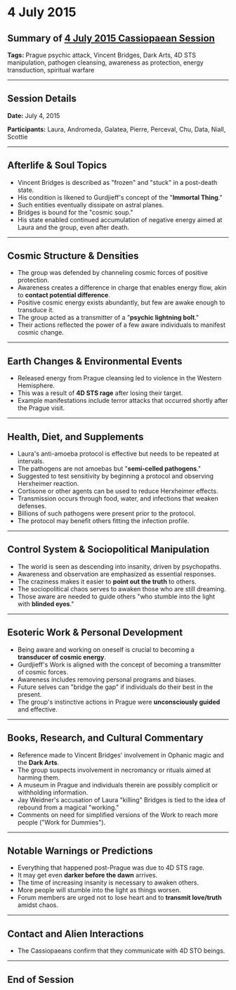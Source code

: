 # 4 July 2015

## Summary of [4 July 2015 Cassiopaean Session](https://cassiopaea.org/forum/threads/session-4-july-2015.38945/#post-587586)

**Tags:** Prague psychic attack, Vincent Bridges, Dark Arts, 4D STS manipulation, pathogen cleansing, awareness as protection, energy transduction, spiritual warfare

---

## Session Details

**Date:** July 4, 2015

**Participants:** Laura, Andromeda, Galatea, Pierre, Perceval, Chu, Data, Niall, Scottie

---

## Afterlife & Soul Topics

- Vincent Bridges is described as "frozen" and "stuck" in a post-death state.
- His condition is likened to Gurdjieff's concept of the "**Immortal Thing**."
- Such entities eventually dissipate on astral planes.
- Bridges is bound for the "cosmic soup."
- His state enabled continued accumulation of negative energy aimed at Laura and the group, even after death.

---

## Cosmic Structure & Densities

- The group was defended by channeling cosmic forces of positive protection.
- Awareness creates a difference in charge that enables energy flow, akin to **contact potential difference**.
- Positive cosmic energy exists abundantly, but few are awake enough to transduce it.
- The group acted as a transmitter of a "**psychic lightning bolt**."
- Their actions reflected the power of a few aware individuals to manifest cosmic change.

---

## Earth Changes & Environmental Events

- Released energy from Prague cleansing led to violence in the Western Hemisphere.
- This was a result of **4D STS rage** after losing their target.
- Example manifestations include terror attacks that occurred shortly after the Prague visit.

---

## Health, Diet, and Supplements

- Laura's anti-amoeba protocol is effective but needs to be repeated at intervals.
- The pathogens are not amoebas but "**semi-celled pathogens**."
- Suggested to test sensitivity by beginning a protocol and observing Herxheimer reaction.
- Cortisone or other agents can be used to reduce Herxheimer effects.
- Transmission occurs through food, water, and infections that weaken defenses.
- Billions of such pathogens were present prior to the protocol.
- The protocol may benefit others fitting the infection profile.

---

## Control System & Sociopolitical Manipulation

- The world is seen as descending into insanity, driven by psychopaths.
- Awareness and observation are emphasized as essential responses.
- The craziness makes it easier to **point out the truth** to others.
- The sociopolitical chaos serves to awaken those who are still dreaming.
- Those aware are needed to guide others "who stumble into the light with **blinded eyes**."

---

## Esoteric Work & Personal Development

- Being aware and working on oneself is crucial to becoming a **transducer of cosmic energy**.
- Gurdjieff's Work is aligned with the concept of becoming a transmitter of cosmic forces.
- Awareness includes removing personal programs and biases.
- Future selves can "bridge the gap" if individuals do their best in the present.
- The group's instinctive actions in Prague were **unconsciously guided** and effective.

---

## Books, Research, and Cultural Commentary

- Reference made to Vincent Bridges' involvement in Ophanic magic and the **Dark Arts**.
- The group suspects involvement in necromancy or rituals aimed at harming them.
- A museum in Prague and individuals therein are possibly complicit or withholding information.
- Jay Weidner's accusation of Laura "killing" Bridges is tied to the idea of rebound from a magical "working."
- Comments on need for simplified versions of the Work to reach more people ("Work for Dummies").

---

## Notable Warnings or Predictions

- Everything that happened post-Prague was due to 4D STS rage.
- It may get even **darker before the dawn** arrives.
- The time of increasing insanity is necessary to awaken others.
- More people will stumble into the light as things worsen.
- Forum members are urged not to lose heart and to **transmit love/truth** amidst chaos.

---

## Contact and Alien Interactions

- The Cassiopaeans confirm that they communicate with 4D STO beings.

---

## End of Session